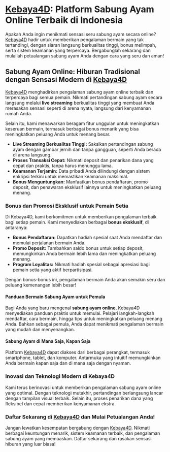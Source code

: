 <h1><a href="https://kebaya4dview.com/">Kebaya4D</a>: Platform Sabung Ayam Online Terbaik di Indonesia</h1>

<p>Apakah Anda ingin menikmati sensasi seru sabung ayam secara online? <a href="https://kebaya4dview.com/">Kebaya4D</a> hadir untuk memberikan pengalaman bermain yang tak tertandingi, dengan siaran langsung berkualitas tinggi, bonus melimpah, serta sistem keamanan yang terpercaya. Bergabunglah sekarang dan mulailah petualangan sabung ayam Anda dengan cara yang seru dan aman!</p>

<h2>Sabung Ayam Online: Hiburan Tradisional dengan Sensasi Modern di <a href="https://kebaya4dview.com/">Kebaya4D</a></h2>

<p><a href="https://kebaya4dview.com/">Kebaya4D</a> menghadirkan pengalaman sabung ayam online terbaik dan terpercaya bagi semua pemain. Nikmati pertandingan sabung ayam secara langsung melalui <strong>live streaming</strong> berkualitas tinggi yang membuat Anda merasakan sensasi seperti di arena nyata, langsung dari kenyamanan rumah Anda.</p>

<p>Selain itu, kami menawarkan beragam fitur unggulan untuk meningkatkan keseruan bermain, termasuk berbagai bonus menarik yang bisa meningkatkan peluang Anda untuk menang besar.</p>

<ul>
    <li><strong>Live Streaming Berkualitas Tinggi:</strong> Saksikan pertandingan sabung ayam dengan gambar jernih dan tanpa gangguan, seperti Anda berada di arena langsung.</li>
    <li><strong>Proses Transaksi Cepat:</strong> Nikmati deposit dan penarikan dana yang cepat dan praktis, tanpa harus menunggu lama.</li>
    <li><strong>Keamanan Terjamin:</strong> Data pribadi Anda dilindungi dengan sistem enkripsi terkini untuk memastikan keamanan maksimal.</li>
    <li><strong>Bonus Menguntungkan:</strong> Manfaatkan bonus pendaftaran, promo deposit, dan penawaran eksklusif lainnya untuk meningkatkan peluang menang.</li>
</ul>

<h3>Bonus dan Promosi Eksklusif untuk Pemain Setia</h3>

<p>Di Kebaya4D, kami berkomitmen untuk memberikan pengalaman terbaik bagi setiap pemain. Kami menyediakan berbagai <strong>bonus eksklusif</strong>, di antaranya:</p>
<ul>
    <li><strong>Bonus Pendaftaran:</strong> Dapatkan hadiah spesial saat Anda mendaftar dan memulai perjalanan bermain Anda.</li>
    <li><strong>Promo Deposit:</strong> Tambahkan saldo bonus untuk setiap deposit, memungkinkan Anda bermain lebih lama dan meningkatkan peluang menang.</li>
    <li><strong>Program Loyalitas:</strong> Nikmati hadiah spesial sebagai apresiasi bagi pemain setia yang aktif berpartisipasi.</li>
</ul>

<p>Dengan bonus-bonus ini, pengalaman bermain Anda akan semakin seru dan peluang kemenangan lebih besar!</p>

<h4>Panduan Bermain Sabung Ayam untuk Pemula</h4>

<p>Bagi Anda yang baru mengenal <strong>sabung ayam online</strong>, Kebaya4D menyediakan panduan praktis untuk memulai. Pelajari langkah-langkah mendaftar, cara bermain, hingga tips untuk meningkatkan peluang menang Anda. Bahkan sebagai pemula, Anda dapat menikmati pengalaman bermain yang mudah dan menyenangkan.</p>

<h4>Sabung Ayam di Mana Saja, Kapan Saja</h4>

<p>Platform <a href="https://kebaya4dview.com/">Kebaya4D</a> dapat diakses dari berbagai perangkat, termasuk smartphone, tablet, dan komputer. Antarmuka yang intuitif memungkinkan Anda bermain kapan saja dan di mana saja dengan nyaman.</p>

<h3>Inovasi dan Teknologi Modern di Kebaya4D</h3>

<p>Kami terus berinovasi untuk memberikan pengalaman sabung ayam online yang optimal. Dengan teknologi mutakhir, pertandingan berlangsung lancar dengan tampilan visual terbaik. Selain itu, proses penarikan dana yang fleksibel dan cepat memberikan kenyamanan ekstra.</p>

<h3>Daftar Sekarang di <a href="https://kebaya4dtop.com/">Kebaya4D</a> dan Mulai Petualangan Anda!</h3>

<p>Jangan lewatkan kesempatan bergabung dengan <a href="https://kebaya4dview.com/">Kebaya4D</a>. Nikmati berbagai keuntungan menarik, sistem keamanan terbaik, dan pengalaman sabung ayam yang memuaskan. Daftar sekarang dan rasakan sensasi hiburan yang luar biasa!</p>
